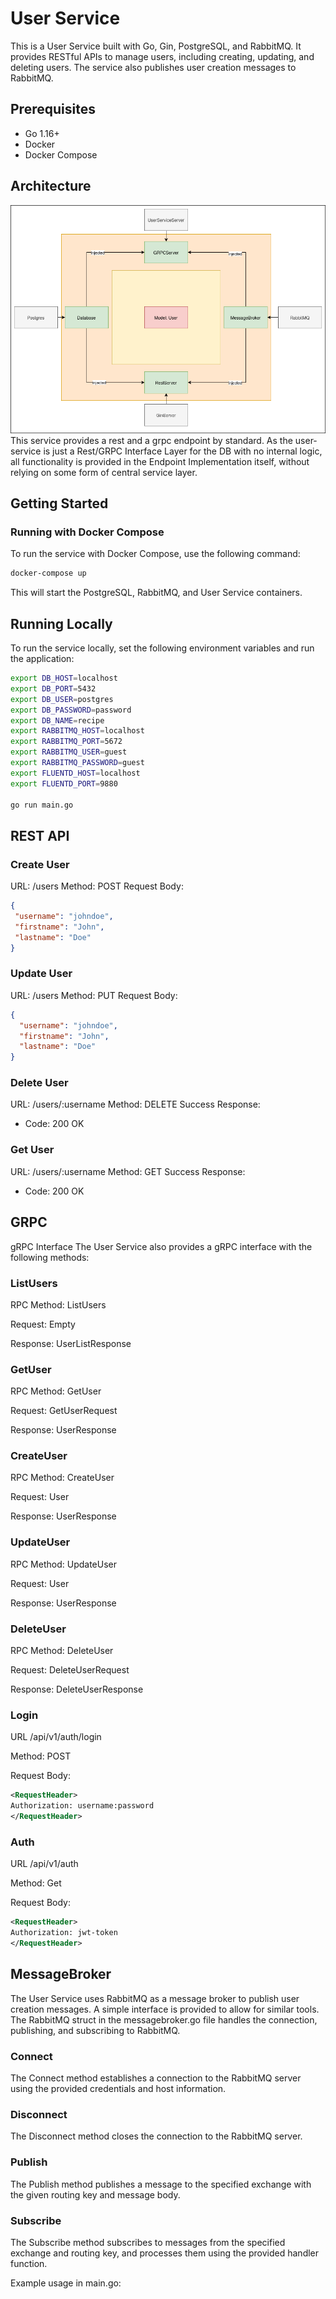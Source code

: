 # User Service

This is a User Service built with Go, Gin, PostgreSQL, and RabbitMQ. It provides RESTful APIs to manage users, including creating, updating, and deleting users. The service also publishes user creation messages to RabbitMQ.

## Prerequisites

- Go 1.16+
- Docker
- Docker Compose

## Architecture
![Visualization of Software Architekture](./media/User-Service.drawio.png)
This service provides a rest and a grpc endpoint by standard. As the user-service is just a Rest/GRPC Interface Layer for the DB with no internal logic, all functionality is provided in the Endpoint Implementation itself, without relying on some form of central service layer.

## Getting Started

### Running with Docker Compose

To run the service with Docker Compose, use the following command:

```sh
docker-compose up
```
This will start the PostgreSQL, RabbitMQ, and User Service containers.

## Running Locally
To run the service locally, set the following environment variables and run the application:

```sh
export DB_HOST=localhost
export DB_PORT=5432
export DB_USER=postgres
export DB_PASSWORD=password
export DB_NAME=recipe
export RABBITMQ_HOST=localhost
export RABBITMQ_PORT=5672
export RABBITMQ_USER=guest
export RABBITMQ_PASSWORD=guest
export FLUENTD_HOST=localhost
export FLUENTD_PORT=9880

go run main.go
```
## REST API
### Create User
URL: /users
Method: POST
Request Body:
 ```json
{
  "username": "johndoe",
  "firstname": "John",
  "lastname": "Doe"
}
```

### Update User
URL: /users
Method: PUT
Request Body:

```json
{
  "username": "johndoe",
  "firstname": "John",
  "lastname": "Doe"
}
```
### Delete User
URL: /users/:username
Method: DELETE
Success Response:
* Code: 200 OK

### Get User
URL: /users/:username
Method: GET
Success Response:
* Code: 200 OK

## GRPC

gRPC Interface
The User Service also provides a gRPC interface with the following methods:

### ListUsers
RPC Method: ListUsers

Request: Empty

Response: UserListResponse

### GetUser
RPC Method: GetUser

Request: GetUserRequest

Response: UserResponse

### CreateUser
RPC Method: CreateUser

Request: User

Response: UserResponse

### UpdateUser
RPC Method: UpdateUser

Request: User

Response: UserResponse

### DeleteUser
RPC Method: DeleteUser

Request: DeleteUserRequest

Response: DeleteUserResponse

### Login
URL /api/v1/auth/login

Method: POST

Request Body:
 ```xml
 <RequestHeader>
 Authorization: username:password
 </RequestHeader>
```

### Auth
URL /api/v1/auth

Method: Get

Request Body:
 ```xml
 <RequestHeader>
 Authorization: jwt-token
 </RequestHeader>
```

## MessageBroker
The User Service uses RabbitMQ as a message broker to publish user creation messages. A simple interface is provided to allow for similar tools. The RabbitMQ struct in the messagebroker.go file handles the connection, publishing, and subscribing to RabbitMQ.

### Connect
The Connect method establishes a connection to the RabbitMQ server using the provided credentials and host information.

### Disconnect
The Disconnect method closes the connection to the RabbitMQ server.

### Publish
The Publish method publishes a message to the specified exchange with the given routing key and message body.

### Subscribe
The Subscribe method subscribes to messages from the specified exchange and routing key, and processes them using the provided handler function.

Example usage in main.go:

